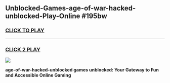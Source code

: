 
## Unblocked-Games-age-of-war-hacked-unblocked-Play-Online #195bw
<h3>
<a href="https://news.freeplayer.one?title=age-of-war-hacked-unblocked&ref=3">CLICK TO PLAY</a></h3>
<hr>

<h3>
<a href="https://news.freeplayer.one?title=age-of-war-hacked-unblocked&ref=3">CLICK 2 PLAY</a>
  
</h3>

<a href="https://news.freeplayer.one?title=age-of-war-hacked-unblocked&ref=3"><img src="https://clearcache.store/games.png"></a>


**age-of-war-hacked-unblocked games unblocked: Your Gateway to Fun and Accessible Online Gaming**
